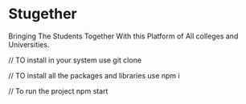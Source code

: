 # Stugether

Bringing The Students Together With this Platform of All colleges and Universities.

// TO install in your system
use git clone 

// TO install all the packages and libraries
use npm i

// To run the project 
npm start
